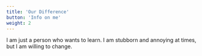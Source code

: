 ```yaml
---
title: 'Our Difference'
button: 'Info on me'
weight: 2
---
```

 I am just a person who wants to learn. I am stubborn and annoying at times, but I am willing to change.

